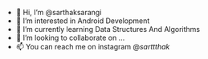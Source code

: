 - 👋 Hi, I’m @sarthaksarangi
- 👀 I’m interested in Android Development
- 🌱 I’m currently learning Data Structures And Algorithms 
- 💞️ I’m looking to collaborate on ...
- 📫 You can reach me on instagram @_sarttthak_

<!---
sarthaksarangi/sarthaksarangi is a ✨ special ✨ repository because its `README.md` (this file) appears on your GitHub profile.
You can click the Preview link to take a look at your changes.
--->
